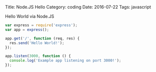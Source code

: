 Title: Node.JS Hello
Category: coding
Date: 2016-07-22
Tags: javascript

Hello World via Node.JS


```javascript
var express = require('express');
var app = express();

app.get('/', function (req, res) {
  res.send('Hello World!');
});

app.listen(3000, function () {
  console.log('Example app listening on port 3000!');
});
```